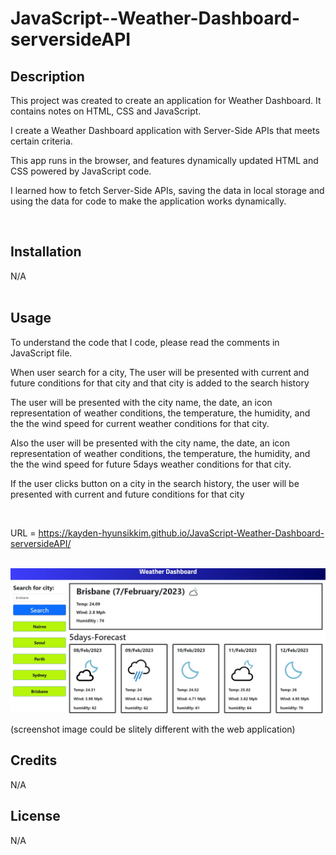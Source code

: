 # JavaScript--Weather-Dashboard-serversideAPI


## Description

<p>This project was created to create an application for Weather Dashboard. It contains notes on HTML, CSS and JavaScript.</p>
<p>I create a Weather Dashboard application with Server-Side APIs that meets certain criteria.</p>
<p>This app runs in the browser, and features dynamically updated HTML and CSS powered by JavaScript code.</p>
<p>I learned how to fetch Server-Side APIs, saving the data in local storage and using the data for code to make the application works dynamically.</p><br>


## Installation

N/A<br><br>


## Usage
<p>To understand the code that I code, please read the comments in JavaScript file.</p>

<p>When user search for a city, The user will be presented with current and future conditions for that city and that city is added to the search history</p>
<p>The user will be presented with the city name, the date, an icon representation of weather conditions, the temperature, the humidity, and the the wind speed for current weather conditions for that city.</p>
<p>Also the user will be presented with the city name, the date, an icon representation of weather conditions, the temperature, the humidity, and the the wind speed for future 5days weather conditions for that city.</p>
<p>If the user clicks button on a city in the search history, the user will be presented with current and future conditions for that city</p><br>





URL = https://kayden-hyunsikkim.github.io/JavaScript-Weather-Dashboard-serversideAPI/<br><br>

![webpage image](./assets/screenshot/screenshot.jpg)


(screenshot image could be slitely different with the web application)

## Credits

N/A

## License

N/A